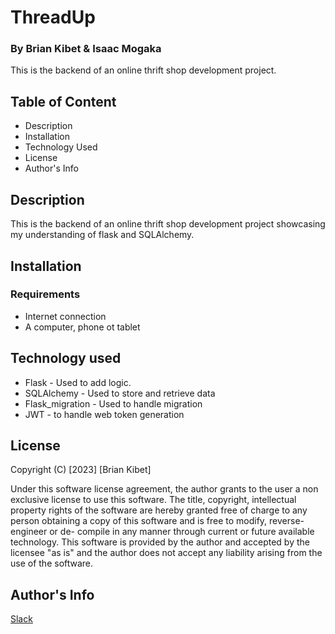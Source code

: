 # ThreadUp

### By Brian Kibet & Isaac Mogaka

This is the backend of an online thrift shop development project.

## Table of Content

* Description
* Installation
* Technology Used
* License
* Author's Info

## Description

This is the backend of an online thrift shop development project showcasing my understanding of flask and SQLAlchemy.

## Installation

### Requirements

* Internet connection
* A computer, phone ot tablet

## Technology used

* Flask - Used to add logic.
* SQLAlchemy - Used to store and retrieve data
* Flask_migration - Used to handle migration
* JWT - to handle web token generation
## License
Copyright (C) [2023] [Brian Kibet]

Under this software license agreement, the author grants to the user a non exclusive license to use this software. The title, copyright, intellectual property rights of the software are hereby granted free of charge to any person obtaining a copy of this software and is free to modify, reverse- engineer or de- compile in any manner through current or future available technology. This software is provided by the author and accepted by the licensee "as is" and the author does not accept any liability arising from the use of the software.

## Author's Info

[Slack](https://moringa.instructure.com/profile)
